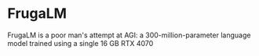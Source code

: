 # FrugaLM
FrugaLM is a poor man's attempt at AGI: a 300-million-parameter language model trained using a single 16 GB RTX 4070
